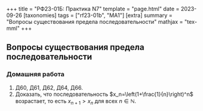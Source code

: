 +++
title = "РФ23-01Б: Практика N7"
template = "page.html"
date = 2023-09-26
[taxonomies]
tags = ["rf23-01b", "MA1"]
[extra]
summary = "Вопросы существования предела последовательности"
mathjax = "tex-mml"
+++

<!-- more -->

## Вопросы существования предела последовательности


### Домашняя работа

1. Д60, Д61, Д62, Д64, Д66.
2. Доказать, что последовательность $x_n=\left(1+\frac{1}{n}\right)^n$ возрастает, то есть
   $x_{n+1}>x_n$ для всех $n\in \mathbb{N}$.
